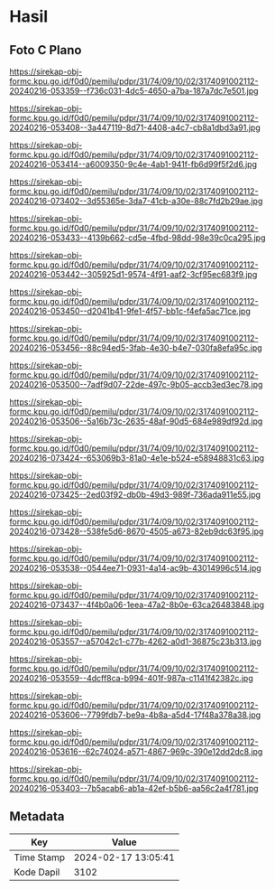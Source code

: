 # Hasil

## Foto C Plano

https://sirekap-obj-formc.kpu.go.id/f0d0/pemilu/pdpr/31/74/09/10/02/3174091002112-20240216-053359--f736c031-4dc5-4650-a7ba-187a7dc7e501.jpg

https://sirekap-obj-formc.kpu.go.id/f0d0/pemilu/pdpr/31/74/09/10/02/3174091002112-20240216-053408--3a447119-8d71-4408-a4c7-cb8a1dbd3a91.jpg

https://sirekap-obj-formc.kpu.go.id/f0d0/pemilu/pdpr/31/74/09/10/02/3174091002112-20240216-053414--a6009350-9c4e-4ab1-941f-fb6d99f5f2d6.jpg

https://sirekap-obj-formc.kpu.go.id/f0d0/pemilu/pdpr/31/74/09/10/02/3174091002112-20240216-073402--3d55365e-3da7-41cb-a30e-88c7fd2b29ae.jpg

https://sirekap-obj-formc.kpu.go.id/f0d0/pemilu/pdpr/31/74/09/10/02/3174091002112-20240216-053433--4139b662-cd5e-4fbd-98dd-98e39c0ca295.jpg

https://sirekap-obj-formc.kpu.go.id/f0d0/pemilu/pdpr/31/74/09/10/02/3174091002112-20240216-053442--305925d1-9574-4f91-aaf2-3cf95ec683f9.jpg

https://sirekap-obj-formc.kpu.go.id/f0d0/pemilu/pdpr/31/74/09/10/02/3174091002112-20240216-053450--d2041b41-9fe1-4f57-bb1c-f4efa5ac71ce.jpg

https://sirekap-obj-formc.kpu.go.id/f0d0/pemilu/pdpr/31/74/09/10/02/3174091002112-20240216-053456--88c94ed5-3fab-4e30-b4e7-030fa8efa95c.jpg

https://sirekap-obj-formc.kpu.go.id/f0d0/pemilu/pdpr/31/74/09/10/02/3174091002112-20240216-053500--7adf9d07-22de-497c-9b05-accb3ed3ec78.jpg

https://sirekap-obj-formc.kpu.go.id/f0d0/pemilu/pdpr/31/74/09/10/02/3174091002112-20240216-053506--5a16b73c-2635-48af-90d5-684e989df92d.jpg

https://sirekap-obj-formc.kpu.go.id/f0d0/pemilu/pdpr/31/74/09/10/02/3174091002112-20240216-073424--653069b3-81a0-4e1e-b524-e58948831c63.jpg

https://sirekap-obj-formc.kpu.go.id/f0d0/pemilu/pdpr/31/74/09/10/02/3174091002112-20240216-073425--2ed03f92-db0b-49d3-989f-736ada911e55.jpg

https://sirekap-obj-formc.kpu.go.id/f0d0/pemilu/pdpr/31/74/09/10/02/3174091002112-20240216-073428--538fe5d6-8670-4505-a673-82eb9dc63f95.jpg

https://sirekap-obj-formc.kpu.go.id/f0d0/pemilu/pdpr/31/74/09/10/02/3174091002112-20240216-053538--0544ee71-0931-4a14-ac9b-43014996c514.jpg

https://sirekap-obj-formc.kpu.go.id/f0d0/pemilu/pdpr/31/74/09/10/02/3174091002112-20240216-073437--4f4b0a06-1eea-47a2-8b0e-63ca26483848.jpg

https://sirekap-obj-formc.kpu.go.id/f0d0/pemilu/pdpr/31/74/09/10/02/3174091002112-20240216-053557--a57042c1-c77b-4262-a0d1-36875c23b313.jpg

https://sirekap-obj-formc.kpu.go.id/f0d0/pemilu/pdpr/31/74/09/10/02/3174091002112-20240216-053559--4dcff8ca-b994-401f-987a-c1141f42382c.jpg

https://sirekap-obj-formc.kpu.go.id/f0d0/pemilu/pdpr/31/74/09/10/02/3174091002112-20240216-053606--7799fdb7-be9a-4b8a-a5d4-17f48a378a38.jpg

https://sirekap-obj-formc.kpu.go.id/f0d0/pemilu/pdpr/31/74/09/10/02/3174091002112-20240216-053616--62c74024-a571-4867-969c-390e12dd2dc8.jpg

https://sirekap-obj-formc.kpu.go.id/f0d0/pemilu/pdpr/31/74/09/10/02/3174091002112-20240216-053403--7b5acab6-ab1a-42ef-b5b6-aa56c2a4f781.jpg


## Metadata

| Key        | Value               |
| ---------- | ------------------- |
| Time Stamp | 2024-02-17 13:05:41 |
| Kode Dapil | 3102                |



